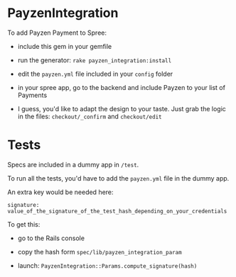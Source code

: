 PayzenIntegration
=================

To add Payzen Payment to Spree:

* include this gem in your gemfile

* run the generator: `rake payzen_integration:install`

* edit the `payzen.yml` file included in your `config` folder

* in your spree app, go to the backend and include Payzen to your list of Payments

* I guess, you'd like to adapt the design to your taste. Just grab the logic in the files: `checkout/_confirm` and `checkout/edit`

Tests
=====

Specs are included in a dummy app in `/test`.

To run all the tests, you'd have to add the `payzen.yml` file in the dummy app.

An extra key would be needed here: 

    signature: value_of_the_signature_of_the_test_hash_depending_on_your_credentials
    
To get this:

* go to the Rails console

* copy the hash form `spec/lib/payzen_integration_param`

* launch: `PayzenIntegration::Params.compute_signature(hash)`